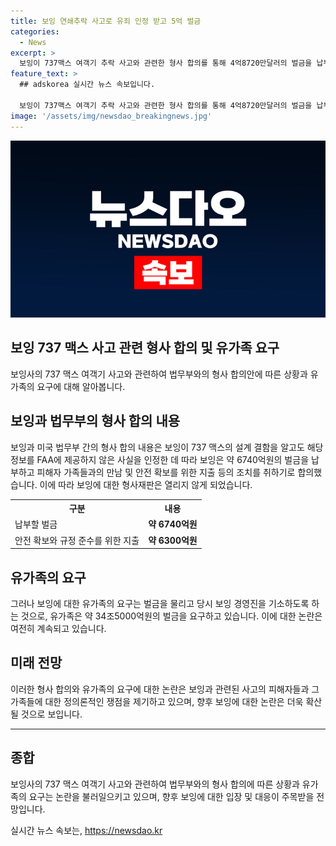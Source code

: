 ```yaml
---
title: 보잉 연쇄추락 사고로 유죄 인정 받고 5억 벌금
categories:
  - News
excerpt: >
  보잉이 737맥스 여객기 추락 사고와 관련한 형사 합의를 통해 4억8720만달러의 벌금을 납부하고 피해자 가족과 직접 만나야 한다. 또한 안전확보와 규정준수를 위해 최소 4억5500만달러를 지출하고 독립적 감사관을 임명해야 한다. 이로써 보잉은 형사재판을 피하게 되었으며, 이는 2021년 기소유예 기간 동안 발생한 또 다른 사고와 관련된 조치이다. 그러나 피해자 유가족들은 합의를 비판하며 더 높은 벌금과 보잉 경영진의 기소를 요구하고 있다.
feature_text: >
  ## adskorea 실시간 뉴스 속보입니다.

  보잉이 737맥스 여객기 추락 사고와 관련한 형사 합의를 통해 4억8720만달러의 벌금을 납부하고 피해자 가족과 직접 만나야 한다. 또한 안전확보와 규정준수를 위해 최소 4억5500만달러를 지출하고 독립적 감사관을 임명해야 한다. 이로써 보잉은 형사재판을 피하게 되었으며, 이는 2021년 기소유예 기간 동안 발생한 또 다른 사고와 관련된 조치이다. 그러나 피해자 유가족들은 합의를 비판하며 더 높은 벌금과 보잉 경영진의 기소를 요구하고 있다.
image: '/assets/img/newsdao_breakingnews.jpg'
---
```


<p><img src="/assets/img/newsdao_breakingnews.jpg" alt="adskorea 속보" /></p>

<h2 data-ke-size="size28">보잉 737 맥스 사고 관련 형사 합의 및 유가족 요구</h2>

<p data-ke-size="size16">보잉사의 737 맥스 여객기 사고와 관련하여 법무부와의 형사 합의안에 따른 상황과 유가족의 요구에 대해 알아봅니다.</p>

<h2 data-ke-size="size26">보잉과 법무부의 형사 합의 내용</h2>

<p data-ke-size="size16">보잉과 미국 법무부 간의 형사 합의 내용은 보잉이 737 맥스의 설계 결함을 알고도 해당 정보를 FAA에 제공하지 않은 사실을 인정한 데 따라 보잉은 약 6740억원의 벌금을 납부하고 피해자 가족들과의 만남 및 안전 확보를 위한 지출 등의 조치를 취하기로 합의했습니다. 이에 따라 보잉에 대한 형사재판은 열리지 않게 되었습니다.</p>

<table>
  <tr>
    <th>구분</th>
    <th>내용</th>
  </tr>
  <tr>
    <td>납부할 벌금</td>
    <td style="text-align: center; height: 17px;"><b>약 6740억원</b></td>
  </tr>
  <tr>
    <td>안전 확보와 규정 준수를 위한 지출</td>
    <td style="text-align: center; height: 17px;"><b>약 6300억원</b></td>
  </tr>
</table>

<h2 data-ke-size="size26">유가족의 요구</h2>

<p data-ke-size="size16">그러나 보잉에 대한 유가족의 요구는 벌금을 물리고 당시 보잉 경영진을 기소하도록 하는 것으로, 유가족은 약 34조5000억원의 벌금을 요구하고 있습니다. 이에 대한 논란은 여전히 계속되고 있습니다.</p>

<h2 data-ke-size="size26">미래 전망</h2>

<p data-ke-size="size16">이러한 형사 합의와 유가족의 요구에 대한 논란은 보잉과 관련된 사고의 피해자들과 그 가족들에 대한 정의론적인 쟁점을 제기하고 있으며, 향후 보잉에 대한 논란은 더욱 확산될 것으로 보입니다.</p>

<hr>

<h2 data-ke-size="size26">종합</h2>

<p data-ke-size="size16">보잉사의 737 맥스 여객기 사고와 관련하여 법무부와의 형사 합의에 따른 상황과 유가족의 요구는 논란을 불러일으키고 있으며, 향후 보잉에 대한 입장 및 대응이 주목받을 전망입니다.</p>
실시간 뉴스 속보는, <a href="https://newsdao.kr" rel="dofollow">https://newsdao.kr</a>


